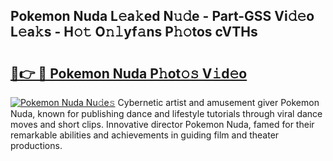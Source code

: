 ## Pokemon Nuda L𝚎a𝚔ed N𝚞𝚍e - Part-GSS Vi𝚍𝚎o L𝚎a𝚔s - H𝚘𝚝 O𝚗𝚕yf𝚊ns P𝚑𝚘tos cVTHs

# <h2><a href="http://kfb6d07.oniu.top/?m=Pokemon+Nuda">🔗👉 🔴 Pokemon Nuda P𝚑ot𝚘𝚜 V𝚒d𝚎o</a></h2>

[![Pokemon Nuda Nu𝚍e𝚜](https://i.imgur.com/0qMVB7G.gif)](http://kfb6d07.oniu.top/?m=Pokemon+Nuda)
Cybernetic artist and amusement giver Pokemon Nuda, known for publishing dance and lifestyle tutorials through viral dance moves and short clips. Innovative director Pokemon Nuda, famed for their remarkable abilities and achievements in guiding film and theater productions.  
